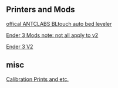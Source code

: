 ## Printers and Mods

[offical ANTCLABS BLtouch auto bed leveler](https://www.amazon.com/dp/B076PQG1FF/)

[Ender 3 Mods note: not all apply to v2](https://all3dp.com/1/20-must-creality-ender-3-upgrades-mods/)

[Ender 3 V2](https://www.creality3dofficial.com/products/ender-3-v2-3d-printer)

## misc

[Calibration Prints and etc.](https://letsprint3d.net/calibration-achieve-perfect-3d-prints/)
